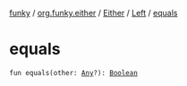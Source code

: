 [funky](../../../index.md) / [org.funky.either](../../index.md) / [Either](../index.md) / [Left](index.md) / [equals](.)

# equals

`fun equals(other: `[`Any`](https://kotlinlang.org/api/latest/jvm/stdlib/kotlin/-any/index.html)`?): `[`Boolean`](https://kotlinlang.org/api/latest/jvm/stdlib/kotlin/-boolean/index.html)